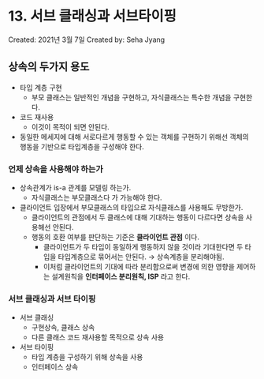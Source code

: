 # 13. 서브 클래싱과 서브타이핑

Created: 2021년 3월 7일
Created by: Seha Jyang

## 상속의 두가지 용도

- 타입 계층 구현
    - 부모 클래스는 일반적인 개념을 구현하고, 자식클래스는 특수한 개념을 구현한다.
- 코드 재사용
    - 이것이 목적이 되면 안된다.
- 동일한 메세지에 대해 서로다르게 행동할 수 있는 객체를 구현하기 위해선 객체의 행동을 기반으로 타입계층을 구성해야 한다.

### 언제 상속을 사용해야 하는가

- 상속관계가 is-a 관계를 모델링 하는가.
    - 자식클래스는 부모클래스다 가 가능해야 한다.
- 클라이언트 입장에서 부모클래스의 타입으로 자식클래스를 사용해도 무방한가.
    - 클라이언트의 관점에서 두 클래스에 대해 기대하는 행동이 다르다면 상속을 사용해선 안된다.
    - 행동의 호환 여부를 판단하는 기준은 **클라이언트 관점** 이다.
        - 클라이언트가 두 타입이 동일하게 행동하지 않을 것이라 기대한다면 두 타입을 타입계층으로 묶어서는 안된다. → 상속계층을 분리해야됨.
        - 이처럼 클라이언트의 기대에 따라 분리함으로써 변경에 의한 영향을 제어하는 설계원칙을 **인터페이스 분리원칙, ISP** 라고 한다.

### 서브 클래싱과 서브 타이핑

- 서브 클래싱
    - 구현상속, 클래스 상속
    - 다른 클래스 코드 재사용할 목적으로 상속 사용
- 서브 타이핑
    - 타입 계층을 구성하기 위해 상속을 사용
    - 인터페이스 상속